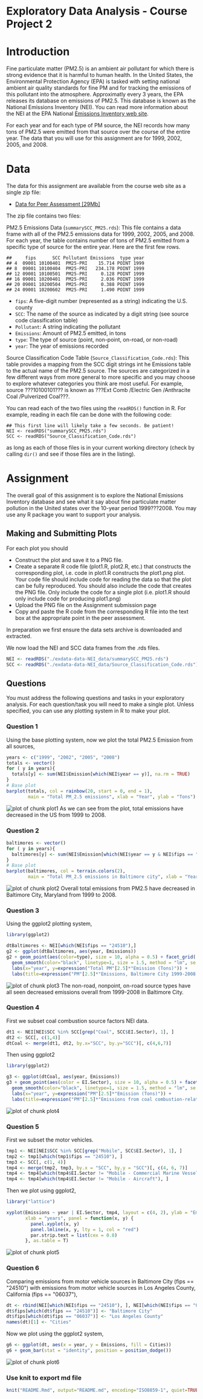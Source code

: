 Exploratory Data Analysis - Course Project 2
============================================

# Introduction

Fine particulate matter (PM2.5) is an ambient air pollutant for which there is strong evidence that it is harmful to human health. In the United States, the Environmental Protection Agency (EPA) is tasked with setting national ambient air quality standards for fine PM and for tracking the emissions of this pollutant into the atmosphere. Approximatly every 3 years, the EPA releases its database on emissions of PM2.5. This database is known as the National Emissions Inventory (NEI). You can read more information about the NEI at the EPA National [Emissions Inventory web site](http://www.epa.gov/ttn/chief/eiinformation.html).

For each year and for each type of PM source, the NEI records how many tons of PM2.5 were emitted from that source over the course of the entire year. The data that you will use for this assignment are for 1999, 2002, 2005, and 2008.

# Data

The data for this assignment are available from the course web site as a single zip file:

* [Data for Peer Assessment [29Mb]](https://d396qusza40orc.cloudfront.net/exdata%2Fdata%2FNEI_data.zip)

The zip file contains two files:

PM2.5 Emissions Data (`summarySCC_PM25.rds`): This file contains a data frame with all of the PM2.5 emissions data for 1999, 2002, 2005, and 2008. For each year, the table contains number of tons of PM2.5 emitted from a specific type of source for the entire year. Here are the first few rows.
````
##     fips      SCC Pollutant Emissions  type year
## 4  09001 10100401  PM25-PRI    15.714 POINT 1999
## 8  09001 10100404  PM25-PRI   234.178 POINT 1999
## 12 09001 10100501  PM25-PRI     0.128 POINT 1999
## 16 09001 10200401  PM25-PRI     2.036 POINT 1999
## 20 09001 10200504  PM25-PRI     0.388 POINT 1999
## 24 09001 10200602  PM25-PRI     1.490 POINT 1999
````

* `fips`: A five-digit number (represented as a string) indicating the U.S. county
* `SCC`: The name of the source as indicated by a digit string (see source code classification table)
* `Pollutant`: A string indicating the pollutant
* `Emissions`: Amount of PM2.5 emitted, in tons
* `type`: The type of source (point, non-point, on-road, or non-road)
* `year`: The year of emissions recorded

Source Classification Code Table (`Source_Classification_Code.rds`): This table provides a mapping from the SCC digit strings int he Emissions table to the actual name of the PM2.5 source. The sources are categorized in a few different ways from more general to more specific and you may choose to explore whatever categories you think are most useful. For example, source ???10100101??? is known as ???Ext Comb /Electric Gen /Anthracite Coal /Pulverized Coal???.

You can read each of the two files using the `readRDS()` function in R. For example, reading in each file can be done with the following code:

````
## This first line will likely take a few seconds. Be patient!
NEI <- readRDS("summarySCC_PM25.rds")
SCC <- readRDS("Source_Classification_Code.rds")
````

as long as each of those files is in your current working directory (check by calling `dir()` and see if those files are in the listing).

# Assignment

The overall goal of this assignment is to explore the National Emissions Inventory database and see what it say about fine particulate matter pollution in the United states over the 10-year period 1999???2008. You may use any R package you want to support your analysis.

## Making and Submitting Plots

For each plot you should

* Construct the plot and save it to a PNG file.
* Create a separate R code file (plot1.R, plot2.R, etc.) that constructs the corresponding plot, i.e. code in plot1.R constructs the plot1.png plot. Your code file should include code for reading the data so that the plot can be fully reproduced. You should also include the code that creates the PNG file. Only include the code for a single plot (i.e. plot1.R should only include code for producing plot1.png)
* Upload the PNG file on the Assignment submission page
* Copy and paste the R code from the corresponding R file into the text box at the appropriate point in the peer assessment.

In preparation we first ensure the data sets archive is downloaded and extracted.

We now load the NEI and SCC data frames from the .rds files.

```r
NEI <- readRDS("./exdata-data-NEI_data/summarySCC_PM25.rds")
SCC <- readRDS("./exdata-data-NEI_data/Source_Classification_Code.rds")
```

## Questions

You must address the following questions and tasks in your exploratory analysis. For each question/task you will need to make a single plot. Unless specified, you can use any plotting system in R to make your plot.

### Question 1

Using the base plotting system, now we plot the total PM2.5 Emission from all sources,


```r
years <- c("1999", "2002", "2005", "2008")
totals <- vector()
for ( y in years){
  totals[y] <- sum(NEI$Emission[which(NEI$year == y)], na.rm = TRUE)
}
# Base plot
barplot(totals, col = rainbow(20, start = 0, end = 1), 
        main = "Total PM_2.5 emissions", xlab = "Year", ylab = "Tons")
```

![plot of chunk plot1](plot1.png) 
As we can see from the plot, total emissions have decreased in the US from 1999 to 2008.

### Question 2

```r
baltimores <- vector()
for ( y in years){
  baltimores[y] <- sum(NEI$Emission[which(NEI$year == y & NEI$fips == "24510")], na.rm = TRUE)
}
# Base plot
barplot(baltimores, col = terrain.colors(2), 
        main = "Total PM_2.5 emissions in Baltimore city", xlab = "Year", ylab = "Tons")
```
![plot of chunk plot2](plot2.png) 
Overall total emissions from PM2.5 have decreased in Baltimore City, Maryland from 1999 to 2008.

### Question 3

Using the ggplot2 plotting system,


```r
library(ggplot2)

dtBaltimores <- NEI[which(NEI$fips == "24510"),]
g2 <- ggplot(dtBaltimores, aes(year, Emissions))
g2 + geom_point(aes(color=type), size = 10, alpha = 0.5) + facet_grid(. ~type) + 
  geom_smooth(color="black", linetype=1, size = 1.5, method = "lm", se = FALSE) + 
  labs(x="year", y=expression("Total PM"[2.5]*"Emission (Tons)")) + 
  labs(title=expression("PM"[2.5]*"Emissions, Baltimore City 1999-2008 by Source Type"))
```

![plot of chunk plot3](plot3.png) 
The non-road, nonpoint, on-road source types have all seen decreased emissions overall from 1999-2008 in Baltimore City.


### Question 4

First we subset coal combustion source factors NEI data.


```r
dt1 <- NEI[NEI$SCC %in% SCC[grep("Coal", SCC$EI.Sector), 1], ]
dt2 <- SCC[, c(1,4)]
dtCoal <- merge(dt1, dt2, by.x="SCC", by.y="SCC")[, c(4,6,7)]
```

Then using ggplot2

```r
library(ggplot2)

g3 <- ggplot(dtCoal, aes(year, Emissions))
g3 + geom_point(aes(color = EI.Sector), size = 10, alpha = 0.5) + facet_grid(. ~ EI.Sector) +
  geom_smooth(color="black", linetype=1, size = 1.5, method = "lm", se = FALSE) +
  labs(x="year", y=expression("PM"[2.5]*"Emission (Tons)")) + 
  labs(title=expression("PM"[2.5]*"Emissions from coal combustion-related sources changed"))
```

![plot of chunk plot4](plot4.png) 

### Question 5

First we subset the motor vehicles.


```r
tmp1 <- NEI[NEI$SCC %in% SCC[grep("Mobile", SCC$EI.Sector), 1], ]
tmp2 <- tmp1[which(tmp1$fips == "24510"), ]
tmp3 <- SCC[, c(1, 4)]
tmp4 <- merge(tmp2, tmp3, by.x = "SCC", by.y = "SCC")[, c(4, 6, 7)]
tmp4 <- tmp4[which(tmp4$EI.Sector != "Mobile - Commercial Marine Vessels"), ]
tmp4 <- tmp4[which(tmp4$EI.Sector != "Mobile - Aircraft"), ]
```
Then we plot using ggplot2,


```r
library("lattice")

xyplot(Emissions ~ year | EI.Sector, tmp4, layout = c(4, 2), ylab = "Emissions", 
       xlab = "years", panel = function(x, y) {
         panel.xyplot(x, y)
         panel.lmline(x, y, lty = 1, col = "red")
         par.strip.text = list(cex = 0.8)
       }, as.table = T)
```

![plot of chunk plot5](plot5.png) 

### Question 6

Comparing emissions from motor vehicle sources in Baltimore City (fips == "24510") with emissions from motor vehicle sources in Los Angeles County, California (fips == "06037"),


```r
dt <- rbind(NEI[which(NEI$fips == "24510"), ], NEI[which(NEI$fips == "06037"), ])
dt$fips[which(dt$fips == "24510")] <- "Baltimore City"
dt$fips[which(dt$fips == "06037")] <- "Los Angeles County"
names(dt)[1] <- "Cities"
```

Now we plot using the ggplot2 system,


```r
g6 <- ggplot(dt, aes(x = year, y = Emissions, fill = Cities))
g6 + geom_bar(stat = "identity", position = position_dodge())
```

![plot of chunk plot6](plot6.png)

### Use knit to export md file
```r
knit("README.Rmd", output="README.md", encoding="ISO8859-1", quiet=TRUE)
```
